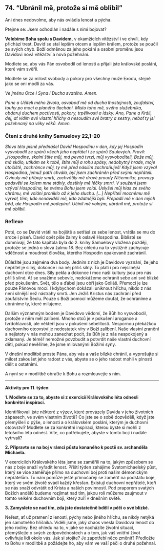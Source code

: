 ## 74. **“Ubránil mě, protože si mě oblíbil”**

Ani dnes nedovolme, aby nás ovládla lenost a pýcha.

Ptejme se: Jsem odhodlán i nadále s nimi bojovat?

**Velebíme Boha spolu s Davidem,** v okamžicích vítězství i ve chvíli, kdy přichází trest. David se stal lepším otcem a lepším králem, protože se poučil ze svých chyb. Boží odměnou za jeho pokání a osobní proměnu jsou Davidovi nová vítězství a nová požehnání.

Modlete se, aby vás Pán osvobodil od lenosti a přijali jste královské poslání, které vám svěřil.

Modlete se za milost svobody a pokory pro všechny muže Exodu, stejně jako se oni modlí za vás.

_Ve jménu Otce i Syna i Ducha svatého. Amen._

_Pane a Učiteli mého života, osvoboď mě od ducha lhostejnosti, zoufalství, touhy po moci a planého tlachání. Místo toho mě, svého služebníka, obdaruj duchem poctivosti, pokory, trpělivosti a lásky. Ano, Pane a Králi, dej, ať vidím své vlastní hříchy a nesoudím své bratry a sestry, neboť ty jsi požehnaný na věky věků. Amen._

### Čtení z druhé knihy Samuelovy 22,1-20

_Slova této písně přednášel David Hospodinu v den, kdy jej Hospodin vysvobodil ze spárů všech jeho nepřátel i ze spárů Saulových. Pravil: „Hospodine, skalní štíte můj, má pevná tvrzi, můj vysvoboditeli, Bože můj, má skálo, utíkám se k tobě, štíte můj a rohu spásy, nedobytný hrade, moje útočiště, zachránce můj, ty mě před násilím zachraňuješ! Když jsem vzýval Hospodina, jemuž patří chvála, byl jsem zachráněn před svými nepřáteli. Ovinuly mě příboje smrti, zachvátily mě dravé proudy Ničemníka, provazy podsvětí se kolem mne stáhly, dostihly mě léčky smrti. V soužení jsem vzýval Hospodina, ke svému Bohu jsem volal. Uslyšel můj hlas ze svého chrámu, mé volání proniklo až k jeho sluchu. [...] Nepříteli mocnému mě vyrval, těm, kdo nenáviděli mě, kdo zdatnější byli. Přepadli mě v den mých běd, ale Hospodin mě podepíral. Učinil mě volným, ubránil mě, protože si mě oblíbil._

### Reflexe

Poté, co se David vrátil na bojiště a setřásl ze sebe lenost, vrátila se mu do srdce i píseň. David opět píše žalmy k oslavě Hospodina. Biblisté se domnívají, že tato kapitola byla do 2. knihy Samuelovy vložena později, protože se jedná o slova žalmu 18. Bez ohledu na to výstižně zachycuje vděčnost a moudrost člověka, kterého Hospodin opakovaně zachránil.

Důležité jsou zejména dva body. Jedním z nich je Davidovo vyznání, že jeho nepřítel je silný, dokonce i na něj příliš silný. To platí i pro nejsilnější duchovní otce dnes. Síly pekla a dokonce i moc naší kultury jsou pro nás příliš silné. Ať se snažíme sebevíc, nedokážeme ochránit sebe ani své blízké před pokušením. Svět, tělo a ďábel jsou obři jako Goliáš. Přemoci je lze pouze Pánovou mocí. I kdybychom dokázali uniknout hříchu, nikdo z nás není silnější než nástrahy smrti. Jen Ježíš Kristus nás zachrání před zoufalstvím Šeolu. Pouze s Boží pomocí můžeme doufat, že ochráníme a ubráníme ty, které milujeme.

Dalším významným bodem je Davidovo vědomí, že Bůh ho vysvobodil, protože v něm měl zalíbení. Mnoho otců je v pokušení arogance a tvrdohlavosti, ale někteří jsou v pokušení sebelítosti. Nespornou překážkou duchovního otcovství je nedostatek víry v Boží zalíbení. Naše vlastní zranění a nejistoty v nás mohou zanechat pocit, že Bůh je z nás nespokojený a zklamaný. Je téměř nemožné povzbudit a potvrdit naše vlastní duchovní děti, pokud nevěříme, že jsme milovanými Božími syny.

V dnešní modlitbě proste Pána, aby vás a vaše blízké chránil, a vyprošujte si milost zakoušet jeho radost z vás, abyste se o jeho radost mohli v plnosti dělit s ostatními.

A nyní se v modlitbě obraťte k Bohu a rozmlouvejte s ním.

---

**Aktivity pro 11. týden**

**1. Modlete se za to, abyste si z exercicií Královského léta odnesli konkrétní inspiraci.**

Identifikovali jste některé z výzev, které provázely Davida v jeho životních zápasech, ve svém vlastním životě? Co jste se o sobě dozvěděli, když jste přemýšleli o pýše, o lenosti a o královském poslání, kterým je duchovní otcovství? Modlete se za konkrétní inspiraci, kterou byste si mohli z letošního léta odnést. Víte, co potřebujete, abyste v tomto boji i nadále vytrvali?

**2. Připravte se na boj v rámci půstu konaného k poctě sv. archanděla Michaela.**

V exerciciích Královského léta jsme se zaměřili na to, jakým způsobem se nás z boje snaží vyřadit lenost. Příští týden zahájíme Svatomichaelský půst, který se více zaměřuje přímo na duchovní boj proti našim démonickým nepřátelům. To nám pomůže ještě přímočařeji se zaměřit na podstatu boje, který ve svém životě svádí každý křesťan. Existují duchovní nepřátelé, kteří se nás snaží odvrátit od Krista a našich povinností. Pod praporem svatých Božích andělů budeme rozjímat nad tím, jakou roli můžeme zaujmout v tomto velkém duchovním boji, který zuří v dnešním světě.

**3. Zamyslete se nad tím, zda jste dostatečně bdělí v péči o své blízké.**

Neřest, ať už pramení z lenosti, pýchy nebo jiného hříchu, se nikdy netýká jen samotného hříšníka. Viděli jsme, jaký chaos vnesla Davidova lenost do jeho rodiny. Bez ohledu na to, v jaké se nacházíte životní situaci, přemýšlejte o svých zodpovědnostech a o tom, jak váš vnitřní život ovlivňuje lidi okolo vás. Jak si stojíte? Je zapotřebí něco změnit? Předložte to Bohu v modlitbě a požádejte ho, aby vám ve vaší péči o druhé požehnal.
